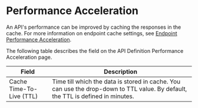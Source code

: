 ﻿---
sidebar_position: 10
---

# Performance Acceleration

<head>
  <meta name="guidename" content="API Management"/>
  <meta name="context" content="GUID-fbe77029-e09a-4e7d-89bf-950b561be8a6"/>
</head>

An API's performance can be improved by caching the responses in the cache. For more information on endpoint cache settings, see [Endpoint Performance Acceleration](Endpointmethods/Endpoint_performance_acceleration.md).

The following table describes the field on the API Definition Performance Acceleration page. 

|**Field** |**Description** |
| -------- | ------- |
|Cache Time-To-Live (TTL)|Time till which the data is stored in cache. You can use the drop-down to TTL value. By default, the TTL is defined in minutes. |

